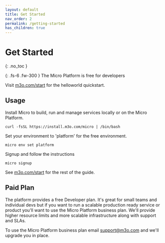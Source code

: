 ```yaml
---
layout: default
title: Get Started
nav_order: 2
permalink: /getting-started
has_children: true
---
```


# Get Started
{: .no_toc }

{: .fs-6 .fw-300 }
The Micro Platform is free for developers

Visit [m3o.com/start](https://m3o.com/start) for the helloworld quickstart.

## Usage


Install Micro to build, run and manage services locally or on the Micro Platform.

```
curl -fsSL https://install.m3o.com/micro | /bin/bash
```

Set your environment to 'platform' for the free environment.

```
micro env set platform
```

Signup and follow the instructions

```
micro signup
```

See [m3o.com/start](https://m3o.com/start) for the rest of the guide.

## Paid Plan

The platform provides a free Developer plan. It's great for small teams and individual devs but if you want 
to run a scalable production ready service or product you'll want to use the Micro Platform business plan. 
We'll provide higher resource limits and more scalable infrastructure along with support and SLAs.

To use the Micro Platform business plan email [support@m3o.com](mailto:support@m3o.com) and we'll upgrade you in place.
